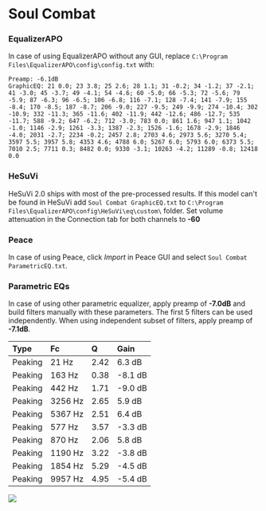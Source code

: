 # Soul Combat

### EqualizerAPO
In case of using EqualizerAPO without any GUI, replace `C:\Program Files\EqualizerAPO\config\config.txt`
with:
```
Preamp: -6.1dB
GraphicEQ: 21 0.0; 23 3.8; 25 2.6; 28 1.1; 31 -0.2; 34 -1.2; 37 -2.1; 41 -3.0; 45 -3.7; 49 -4.1; 54 -4.6; 60 -5.0; 66 -5.3; 72 -5.6; 79 -5.9; 87 -6.3; 96 -6.5; 106 -6.8; 116 -7.1; 128 -7.4; 141 -7.9; 155 -8.4; 170 -8.5; 187 -8.7; 206 -9.0; 227 -9.5; 249 -9.9; 274 -10.4; 302 -10.9; 332 -11.3; 365 -11.6; 402 -11.9; 442 -12.6; 486 -12.7; 535 -11.7; 588 -9.2; 647 -6.2; 712 -3.0; 783 0.0; 861 1.6; 947 1.1; 1042 -1.0; 1146 -2.9; 1261 -3.3; 1387 -2.3; 1526 -1.6; 1678 -2.9; 1846 -4.0; 2031 -2.7; 2234 -0.2; 2457 2.8; 2703 4.6; 2973 5.6; 3270 5.4; 3597 5.5; 3957 5.8; 4353 4.6; 4788 6.0; 5267 6.0; 5793 6.0; 6373 5.5; 7010 2.5; 7711 0.3; 8482 0.0; 9330 -3.1; 10263 -4.2; 11289 -0.8; 12418 0.0
```

### HeSuVi
HeSuVi 2.0 ships with most of the pre-processed results. If this model can't be found in HeSuVi add
`Soul Combat GraphicEQ.txt` to `C:\Program Files\EqualizerAPO\config\HeSuVi\eq\custom\` folder.
Set volume attenuation in the Connection tab for both channels to **-60**

### Peace
In case of using Peace, click *Import* in Peace GUI and select `Soul Combat ParametricEQ.txt`.

### Parametric EQs
In case of using other parametric equalizer, apply preamp of **-7.0dB** and build filters manually
with these parameters. The first 5 filters can be used independently.
When using independent subset of filters, apply preamp of **-7.1dB**.

| Type    | Fc      |    Q | Gain    |
|:--------|:--------|:-----|:--------|
| Peaking | 21 Hz   | 2.42 | 6.3 dB  |
| Peaking | 163 Hz  | 0.38 | -8.1 dB |
| Peaking | 442 Hz  | 1.71 | -9.0 dB |
| Peaking | 3256 Hz | 2.65 | 5.9 dB  |
| Peaking | 5367 Hz | 2.51 | 6.4 dB  |
| Peaking | 577 Hz  | 3.57 | -3.3 dB |
| Peaking | 870 Hz  | 2.06 | 5.8 dB  |
| Peaking | 1190 Hz | 3.22 | -3.8 dB |
| Peaking | 1854 Hz | 5.29 | -4.5 dB |
| Peaking | 9957 Hz | 4.95 | -5.4 dB |

![](https://raw.githubusercontent.com/jaakkopasanen/AutoEq/master/results/innerfidelity/sbaf-serious/Soul%20Combat/Soul%20Combat.png)